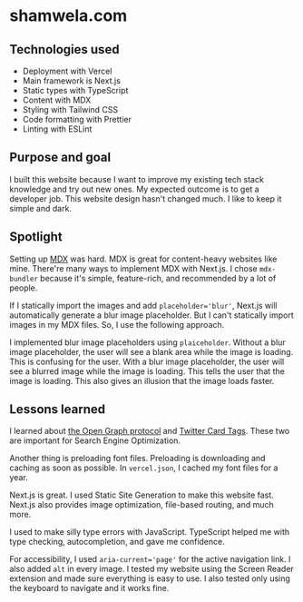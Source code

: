# shamwela.com

## Technologies used

- Deployment with Vercel
- Main framework is Next.js
- Static types with TypeScript
- Content with MDX
- Styling with Tailwind CSS
- Code formatting with Prettier
- Linting with ESLint

## Purpose and goal

I built this website because I want to improve my existing tech stack knowledge and try out new ones. My expected outcome is to get a developer job. This website design hasn't changed much. I like to keep it simple and dark.

## Spotlight

Setting up [MDX](https://mdxjs.com) was hard. MDX is great for content-heavy websites like mine. There're many ways to implement MDX with Next.js. I chose `mdx-bundler` because it's simple, feature-rich, and recommended by a lot of people.

If I statically import the images and add `placeholder='blur'`, Next.js will automatically generate a blur image placeholder. But I can't statically import images in my MDX files. So, I use the following approach.

I implemented blur image placeholders using `plaiceholder`. Without a blur image placeholder, the user will see a blank area while the image is loading. This is confusing for the user. With a blur image placeholder, the user will see a blurred image while the image is loading. This tells the user that the image is loading. This also gives an illusion that the image loads faster.

## Lessons learned

I learned about [the Open Graph protocol](https://ogp.me) and [Twitter Card Tags](https://developer.twitter.com/en/docs/twitter-for-websites/cards/overview/markup). These two are important for Search Engine Optimization.

Another thing is preloading font files. Preloading is downloading and caching as soon as possible. In `vercel.json`, I cached my font files for a year.

Next.js is great. I used Static Site Generation to make this website fast. Next.js also provides image optimization, file-based routing, and much more.

I used to make silly type errors with JavaScript. TypeScript helped me with type checking, autocompletion, and gave me confidence.

For accessibility, I used `aria-current='page'` for the active navigation link. I also added `alt` in every image. I tested my website using the Screen Reader extension and made sure everything is easy to use. I also tested only using the keyboard to navigate and it works fine.
